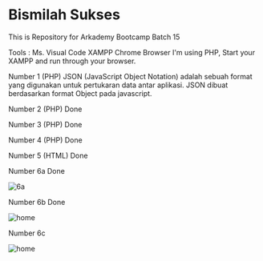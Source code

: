 # Bismilah Sukses
This is Repository for Arkademy Bootcamp Batch 15 

Tools : 
Ms. Visual Code
XAMPP
Chrome Browser
I'm using PHP, Start your XAMPP and run through your browser.

Number 1 (PHP)
JSON (JavaScript Object Notation) adalah sebuah format yang digunakan untuk pertukaran data antar aplikasi. JSON dibuat berdasarkan format Object pada javascript. 


Number 2 (PHP) Done


Number 3 (PHP) Done


Number 4 (PHP) Done


Number 5 (HTML) Done


Number 6a Done

![6a](https://user-images.githubusercontent.com/59035856/75092950-b3a82380-55af-11ea-88ea-576fa73bcfa4.PNG)

Number 6b Done

![home](https://user-images.githubusercontent.com/59035856/75094061-12729a80-55ba-11ea-9c23-768a3090f5a8.PNG)

Number 6c

![home](https://user-images.githubusercontent.com/59035856/75112898-334ef480-567b-11ea-8610-4a1a8b27a888.PNG)
